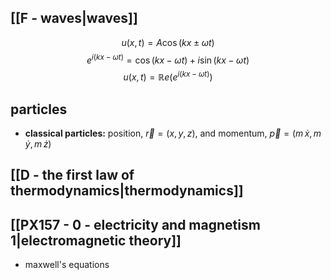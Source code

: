 ## [[F - waves|waves]]
$$u(x,t) = A\cos(kx\pm\omega t)$$
$$e^{i(kx-\omega t)} = \cos(kx-\omega t) + i\sin(kx-\omega t)$$
$$u(x,t) = \mathbb Re(e^{i(kx-\omega t)})$$
## particles
- **classical particles:** position, $\vec r = (x,y,z)$, and momentum, $\vec p = (m\,\dot x, m\,\dot y, m\,\dot z)$
## [[D - the first law of thermodynamics|thermodynamics]]
## [[PX157 - 0 - electricity and magnetism 1|electromagnetic theory]]
- maxwell's equations
